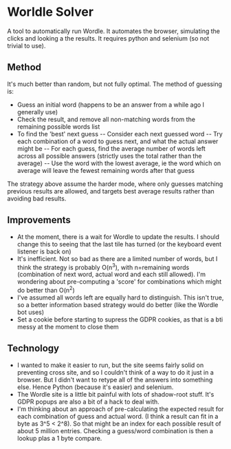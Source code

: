 # Worldle Solver

A tool to automatically run Wordle. It automates the browser, simulating the clicks and looking a the results. It requires python and selenium (so not trivial to use).


## Method

It's much better than random, but not fully optimal. The method of guessing is:

 - Guess an initial word (happens to be an answer from a while ago I generally use)
 - Check the result, and remove all non-matching words from the remaining possible words list
 - To find the 'best' next guess
 -- Consider each next guessed word
 -- Try each combination of a word to guess next, and what the actual answer might be
 -- For each guess, find the average number of words left across all possible answers (strictly uses the total rather than the average)
 -- Use the word with the lowest average, ie the word which on average will leave the fewest remaining words after that guess
 
The strategy above assume the harder mode, where only guesses matching previous results are allowed, and targets best average results rather than avoiding bad results.

## Improvements
 - At the moment, there is a wait for Wordle to update the results. I should change this to seeing that the last tile has turned (or the keyboard event listener is back on)
 - It's inefficient. Not so bad as there are a limited number of words, but I think the strategy is probably O(n<sup>3</sup>), with n=remaining words (combination of next word, actual word and each still allowed). I'm wondering about pre-computing a 'score' for combinations which might do better than O(n<sup>2</sup>)
 - I've assumed all words left are equally hard to distinguish. This isn't true, so a better information based strategy would do better (like the Wordle bot uses)
 - Set a cookie before starting to supress the GDPR cookies, as that is a bti messy at the moment to close them

## Technology
- I wanted to make it easier to run, but the site seems fairly solid on preventing cross site, and so I couldn't think of a way to do it just in a browser. But I didn't want to retype all of the answers into something else. Hence Python (because it's easier) and selenium.
- The Wordle site is a little bit painful with lots of shadow-root stuff. It's GDPR popups are also a bit of a hack to deal with.
- I'm thinking about an approach of pre-calculating the expected result for each combination of guess and actual word. (I think a result can fit in a byte as 3^5 < 2^8). So that might be an index for each possible result of about 5 million entries. Checking a guess/word combination is then a lookup plas a 1 byte compare. 

